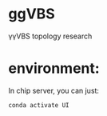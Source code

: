 # ggVBS
γγVBS topology research
# environment: 

In chip server, you can just:
``` bash
conda activate UI
```
